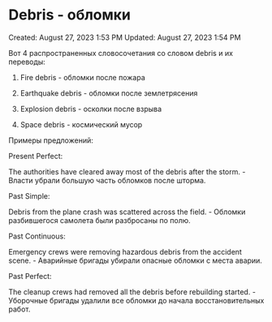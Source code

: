 # Debris - обломки

Created: August 27, 2023 1:53 PM
Updated: August 27, 2023 1:54 PM

Вот 4 распространенных словосочетания со словом debris и их переводы:

1. Fire debris - обломки после пожара

2. Earthquake debris - обломки после землетрясения

3. Explosion debris - осколки после взрыва

4. Space debris - космический мусор

Примеры предложений:

Present Perfect:

The authorities have cleared away most of the debris after the storm. - Власти убрали большую часть обломков после шторма.

Past Simple:

Debris from the plane crash was scattered across the field. - Обломки разбившегося самолета были разбросаны по полю.

Past Continuous:

Emergency crews were removing hazardous debris from the accident scene. - Аварийные бригады убирали опасные обломки с места аварии.

Past Perfect:

The cleanup crews had removed all the debris before rebuilding started. - Уборочные бригады удалили все обломки до начала восстановительных работ.